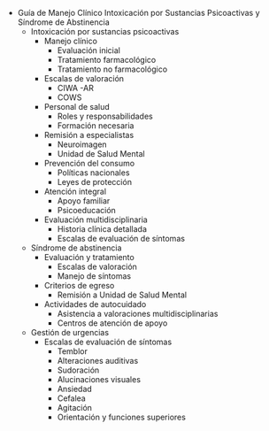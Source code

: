 - Guía de Manejo Clínico Intoxicación por Sustancias Psicoactivas y Síndrome de Abstinencia
  - Intoxicación por sustancias psicoactivas
    - Manejo clínico
      - Evaluación inicial
      - Tratamiento farmacológico
      - Tratamiento no farmacológico
    - Escalas de valoración
      - CIWA  -AR
      - COWS
    - Personal de salud
      - Roles y responsabilidades
      - Formación necesaria
    - Remisión a especialistas
      - Neuroimagen
      - Unidad de Salud Mental
    - Prevención del consumo
      - Políticas nacionales
      - Leyes de protección
    - Atención integral
      - Apoyo familiar
      - Psicoeducación
    - Evaluación multidisciplinaria
      - Historia clínica detallada
      - Escalas de evaluación de síntomas
  - Síndrome de abstinencia
    - Evaluación y tratamiento
      - Escalas de valoración
      - Manejo de síntomas
    - Criterios de egreso
      - Remisión a Unidad de Salud Mental
    - Actividades de autocuidado
      - Asistencia a valoraciones multidisciplinarias
      - Centros de atención de apoyo
  - Gestión de urgencias
    - Escalas de evaluación de síntomas
      - Temblor
      - Alteraciones auditivas
      - Sudoración
      - Alucinaciones visuales
      - Ansiedad
      - Cefalea
      - Agitación
      - Orientación y funciones superiores